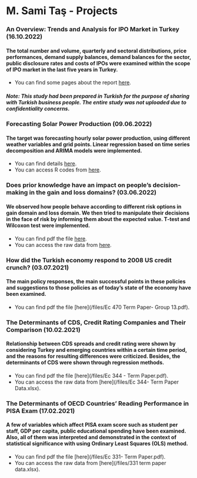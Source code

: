 # M. Sami Taş - Projects


### **An Overview: Trends and Analysis for IPO Market in Turkey** (16.10.2022)
#### The total number and volume, quarterly and sectoral distributions, price performances, demand supply balances, demand balances for the sector, public disclosure rates and costs of IPOs were examined within the scope of IPO market in the last five years in Turkey. 
- You can find some pages about the report [here](/files/TR.PE_HalkaArzRaporu_Ekim2022_Limited.pdf).
##### Note: This study had been prepared in Turkish for the purpose of sharing with Turkish business people. The entire study was not uploaded due to confidentiality concerns.




### **Forecasting Solar Power Production** (09.06.2022)
#### The target was forecasting hourly solar power production, using different weather variables and grid points. Linear regression based on time series decomposition and ARIMA models were implemented. 
- You can find details [here](/files/Forecasting_Solar_Power_Production.html).
- You can access R codes from [here](/files/R_codes_for_Forecasting_Solar_Power_Production.R).



### **Does prior knowledge have an impact on people’s decision-making in the gain and loss domains?** (03.06.2022)
#### We observed how people behave according to different risk options in gain domain and loss domain. We then tried to manipulate their decisions in the face of risk by informing them about the expected value. T-test and Wilcoxon test were implemented. 
- You can find pdf the file [here](/files/EC438-Group_Experiment.pdf).
- You can access the raw data from [here](/files/EC438-Group_Experiment-Raw_Data.xlsx).



### **How did the Turkish economy respond to 2008 US credit crunch?** (03.07.2021)
#### The main policy responses, the main successful points in these policies and suggestions to those policies as of today’s state of the economy have been examined.
- You can find pdf the file [here](/files/Ec 470 Term Paper- Group 13.pdf).



### **The Determinants of CDS, Credit Rating Companies and Their Comparison** (10.02.2021)
#### Relationship between CDS spreads and credit rating were shown by considering Turkey and emerging countries within a certain time period, and the reasons for resulting differences were criticized. Besides, the determinants of CDS were shown through regression methods.
- You can find pdf the file [here](/files/Ec 344 - Term Paper.pdf).
- You can access the raw data from [here](/files/Ec 344- Term Paper Data.xlsx).



### **The Determinants of OECD Countries’ Reading Performance in PISA Exam** (17.02.2021)
#### A few of variables which affect PISA exam score such as student per staff, GDP per capita, public educational spending have been examined. Also, all of them was interpreted and demonstrated in the context of statistical significance with using Ordinary Least Squares (OLS) method.
- You can find pdf the file [here](/files/Ec 331- Term Paper.pdf).
- You can access the raw data from [here](/files/331 term paper data.xlsx).





